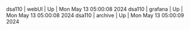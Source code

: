 dsa110 | webUI | Up | Mon May 13 05:00:08 2024
dsa110 | grafana | Up | Mon May 13 05:00:08 2024
dsa110 | archive | Up | Mon May 13 05:00:09 2024
